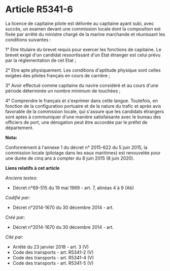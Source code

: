 # Article R5341-6

La licence de capitaine pilote est délivrée au capitaine ayant subi, avec succès, un examen devant une commission locale dont
la composition est fixée par arrêté du ministre chargé de la marine marchande et réunissant les conditions suivantes :

1° Etre titulaire du brevet requis pour exercer les fonctions de capitaine. Le brevet exigé d'un candidat ressortissant d'un
Etat étranger est celui prévu par la réglementation de cet Etat ;

2° Etre apte physiquement. Les conditions d'aptitude physique sont celles exigées des pilotes français en cours de carrière ;

3° Avoir effectué comme capitaine du navire considéré et au cours d'une période déterminée un nombre minimum de touchées ;

4° Comprendre le français et s'exprimer dans cette langue. Toutefois, en fonction de la configuration portuaire et de la
nature du trafic et après avis favorable de la commission locale, qui s'assure que les candidats étrangers sont aptes à
communiquer d'une manière satisfaisante avec le bureau des officiers de port, une dérogation peut être accordée par le préfet
de département.

**Nota:**

Conformément à l'annexe 1 du décret n° 2015-622 du 5 juin 2015, la commission locale (pilotage dans les eaux maritimes) est
renouvelée pour une durée de cinq ans à compter du 8 juin 2015 (8 juin 2020).

**Liens relatifs à cet article**

_Anciens textes_:

  - Décret n°69-515 du 19 mai 1969 - art. 7, alinéas 4 à 9 (Ab)

_Codifié par_:

  - Décret n°2014-1670 du 30 décembre 2014 - art.

_Créé par_:

  - Décret n°2014-1670 du 30 décembre 2014 - art.

_Cité par_:

  - Arrêté du 23 janvier 2018 - art. 3 (V)
  - Code des transports - art. R5341-2 (V)
  - Code des transports - art. R5341-4 (V)
  - Code des transports - art. R5341-5 (V)

